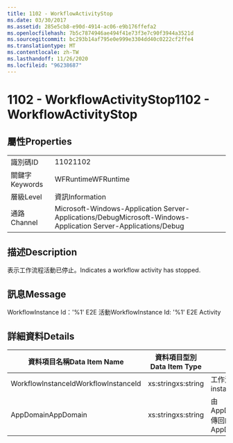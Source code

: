 ```yaml
---
title: 1102 - WorkflowActivityStop
ms.date: 03/30/2017
ms.assetid: 285e5cb8-e90d-4914-ac06-e9b176ffefa2
ms.openlocfilehash: 7b5c7874946ae494f41e73f3e7c90f3944a3521d
ms.sourcegitcommit: bc293b14af795e0e999e3304dd40c0222cf2ffe4
ms.translationtype: MT
ms.contentlocale: zh-TW
ms.lasthandoff: 11/26/2020
ms.locfileid: "96238687"
---
```

# <a name="1102---workflowactivitystop"></a><span data-ttu-id="febac-102">1102 - WorkflowActivityStop</span><span class="sxs-lookup"><span data-stu-id="febac-102">1102 - WorkflowActivityStop</span></span>

## <a name="properties"></a><span data-ttu-id="febac-103">屬性</span><span class="sxs-lookup"><span data-stu-id="febac-103">Properties</span></span>  
  
|||  
|-|-|  
|<span data-ttu-id="febac-104">識別碼</span><span class="sxs-lookup"><span data-stu-id="febac-104">ID</span></span>|<span data-ttu-id="febac-105">1102</span><span class="sxs-lookup"><span data-stu-id="febac-105">1102</span></span>|  
|<span data-ttu-id="febac-106">關鍵字</span><span class="sxs-lookup"><span data-stu-id="febac-106">Keywords</span></span>|<span data-ttu-id="febac-107">WFRuntime</span><span class="sxs-lookup"><span data-stu-id="febac-107">WFRuntime</span></span>|  
|<span data-ttu-id="febac-108">層級</span><span class="sxs-lookup"><span data-stu-id="febac-108">Level</span></span>|<span data-ttu-id="febac-109">資訊</span><span class="sxs-lookup"><span data-stu-id="febac-109">Information</span></span>|  
|<span data-ttu-id="febac-110">通路</span><span class="sxs-lookup"><span data-stu-id="febac-110">Channel</span></span>|<span data-ttu-id="febac-111">Microsoft-Windows-Application Server-Applications/Debug</span><span class="sxs-lookup"><span data-stu-id="febac-111">Microsoft-Windows-Application Server-Applications/Debug</span></span>|  
  
## <a name="description"></a><span data-ttu-id="febac-112">描述</span><span class="sxs-lookup"><span data-stu-id="febac-112">Description</span></span>  

 <span data-ttu-id="febac-113">表示工作流程活動已停止。</span><span class="sxs-lookup"><span data-stu-id="febac-113">Indicates a workflow activity has stopped.</span></span>  
  
## <a name="message"></a><span data-ttu-id="febac-114">訊息</span><span class="sxs-lookup"><span data-stu-id="febac-114">Message</span></span>  

 <span data-ttu-id="febac-115">WorkflowInstance Id：'%1' E2E 活動</span><span class="sxs-lookup"><span data-stu-id="febac-115">WorkflowInstance Id: '%1' E2E Activity</span></span>  
  
## <a name="details"></a><span data-ttu-id="febac-116">詳細資料</span><span class="sxs-lookup"><span data-stu-id="febac-116">Details</span></span>  
  
|<span data-ttu-id="febac-117">資料項目名稱</span><span class="sxs-lookup"><span data-stu-id="febac-117">Data Item Name</span></span>|<span data-ttu-id="febac-118">資料項目型別</span><span class="sxs-lookup"><span data-stu-id="febac-118">Data Item Type</span></span>|<span data-ttu-id="febac-119">描述</span><span class="sxs-lookup"><span data-stu-id="febac-119">Description</span></span>|  
|--------------------|--------------------|-----------------|  
|<span data-ttu-id="febac-120">WorkflowInstanceId</span><span class="sxs-lookup"><span data-stu-id="febac-120">WorkflowInstanceId</span></span>|<span data-ttu-id="febac-121">xs:string</span><span class="sxs-lookup"><span data-stu-id="febac-121">xs:string</span></span>|<span data-ttu-id="febac-122">工作流程執行個體 ID。</span><span class="sxs-lookup"><span data-stu-id="febac-122">The workflow instance id.</span></span>|  
|<span data-ttu-id="febac-123">AppDomain</span><span class="sxs-lookup"><span data-stu-id="febac-123">AppDomain</span></span>|<span data-ttu-id="febac-124">xs:string</span><span class="sxs-lookup"><span data-stu-id="febac-124">xs:string</span></span>|<span data-ttu-id="febac-125">由 AppDomain.CurrentDomain.FriendlyName 傳回的字串。</span><span class="sxs-lookup"><span data-stu-id="febac-125">The string returned by AppDomain.CurrentDomain.FriendlyName.</span></span>|
